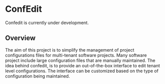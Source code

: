 # ConfEdit

Confedit is currently under development. 

## Overview
The aim of this project is to simplify the management of project configurations files for multi-tenant software projects. Many software project include large configuration files that are manually maintained. The idea behind confedit, is to provide an out-of-the-box interface to edit tenant level configurations. The interface can be customized based on the type of configuration being maintained. 